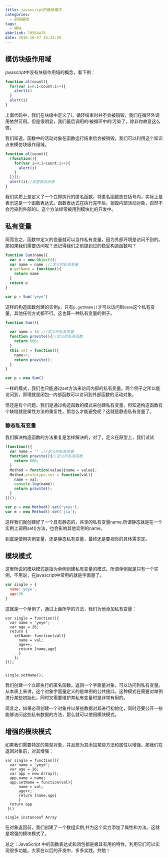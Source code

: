 ```yaml
---
title: javascript的模块模式
categories:
  - 前端基础
tags:
  - 模块
abbrlink: 7d564a78
date: 2016-10-27 14:33:29
---
```


## 模仿块级作用域

javascript中没有块级作用域的概念，看下例：

```javascript
function al(count){
  for(var i=0;i<count;i++){
    alert(i)
  }
  alert(i)
}
```

上面代码中，我们在块级中定义了i，循环结束时并不会被销毁，我们在循环外调用依然可用。但是很明显，我们最后调用的i被循环中的i污染了，除非你故意这么做。

我们知道，函数中的活动对象在函数运行结束后会被销毁，我们可以利用这个知识点来模仿块级作用域。

```javascript
function al(count){
  (function(){
    for(var i=0;i<count;i++){
      alert(i)
    }
  })();
  alert(i)//这里就会出错
}
```

我们实质上是定义了一个立即执行的匿名函数，将匿名函数放在括号内，实际上是表示这是一个函数表达式。函数表达式在执行完毕后，销毁内部活动对象，自然不会污染到外部的i。这个方法经常被用到模块化的开发中。

## 私有变量

简而言之，函数中定义的变量就可以当作私有变量，因为外部环境是访问不到的。那如果我们需要访问呢？还记得我们之前提到过的稳妥构造函数吗？

```javascript
function Sum(name){
  var o = new Object();
  var name = name ;//定义的私有变量
  o.getName = function(){
    return name
  }
  return o
}

var p = Sum('yeye')
```

这样的构造函数创建的实例`p`，只有`p.getName()`才可以访问到`name`这个私有变量，其他任何方式都不行。这也算一种私有变量的例子。

```javascript
function Sum(){
  
  var name = 10 ;//定义的私有变量
  function pravite(){//定义的私有函数
    return 666;
  }
  this.set = function(){
    name++;
    return pravite();
  }
}

var p = new Sum()
```

一样的模式，我们也只能通过set方法来访问内部的私有变量。两个例子之所以能访问到，原理就是闭包--内部函数可以访问到外部函数的活动对象。

但还是有个问题，我们是通过构造函数的模式来创建私有变量，但知道构造函数有个缺陷就是属性方法的重复性，那怎么才能避免呢？这就是静态私有变量了。

### 静态私有变量

我们解决构造函数的方法重复是怎样解决的，对了，定义在原型上，我们试试

```javascript
(function(){
  var name = '' ;//定义的私有变量
  function pravite(){//定义的私有函数
    return 666;
  }
  Method = function(value){name = value};
  Method.prototype.set = function(val){
    name = val;
    console.log(name);
    return pravite();
  }
})();

var p = new Method().set('yeye');
var m = new Method().set('jia');
```

这样我们就创建好了一个具有静态的，共享的私有变量name,所谓静态就是在一个实例上调用set()方法，也会影响其他实例的name。

到底是使用实例变量，还是静态私有变量，最终还是要视你的具体需求定。

## 模块模式

这里所说的模块模式是指为单例创建私有变量的模式。所谓单例就是只有一个实例，不用说，在javascript中常用的就是字面量了。

```javascript
var single = {
  name:'yeye',
  age:26
}
```

这就是一个单例了，通过上面所学的方法，我们为他添加私有变量：

```javscript
var single = function(){
  var name = 'yeye';
  var age = 26;
  return {
    setName: function(val){
      name = val;
      age++;
      return [name,age]
      }
    };
}();


single.setName();

```

我们创建一个立即执行的匿名函数，返回一个字面量对象，可以访问到私有变量。从本质上来讲，这个对象字面量定义的是单例的公共接口。这种模式在需要对单例进行某些初始化，同时又需要维护其私有变量时是非常有用的。

简言之，如果必须创建一个对象并以某些数据对其进行初始化，同时还要公开一些能够访问这些私有数据的方法，那么就可以使用模块模式。

## 增强的模块模式

如果我们需要特定的类型对象，并且想为其添加某些方法和属性以增强，那我们在返回对象前，对其增强：

```javscript
var single = function(){
  var name = 'yeye';
  var age = 26;
  var app = new Array();
  app.name = name;
  app.setName = function(val){
      name = val;
      age++;
      return [name,age]
      }
  return app
 }()

single instanceof Array
```

在对象返回前，我们创建了一个数组实例,并为这个实力添加了属性和方法。这就是增强的模块模式了。

总之：JavaScript 中的函数表达式和闭包都是极其有用的特性，利用它们可以实现很多功能。大家在以后的开发中，多多实践，共勉！

